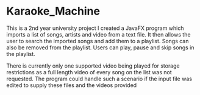 # Karaoke_Machine

This is a 2nd year university project
I created a JavaFX program which imports a list of songs, artists and video from a text file.
It then allows the user to search the imported songs and add them to a playlist.
Songs can also be removed from the playlist.
Users can play, pause and skip songs in the playlist.

There is currently only one supported video being played for storage restrictions as a full length video of every song on the list was not requested.
The program could handle such a scenario if the input file was edited to supply these files and the videos provided
